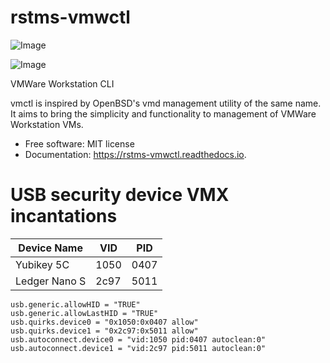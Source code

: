 rstms-vmwctl
============


![Image](https://img.shields.io/github/license/rstms/rstms_vmwctl)

![Image](https://img.shields.io/pypi/v/rstms_vmwctl.svg)


VMWare Workstation CLI 

vmctl is inspired by OpenBSD's vmd management utility of the same name.  It aims to 
bring the simplicity and functionality to management of VMWare Workstation VMs.

* Free software: MIT license
* Documentation: https://rstms-vmwctl.readthedocs.io.


# USB security device VMX incantations

Device Name   | VID    | PID 
------------- | ------ | -------
Yubikey 5C    | 1050   | 0407
Ledger Nano S | 2c97   | 5011

```
usb.generic.allowHID = "TRUE"
usb.generic.allowLastHID = "TRUE"
usb.quirks.device0 = "0x1050:0x0407 allow"
usb.quirks.device1 = "0x2c97:0x5011 allow"
usb.autoconnect.device0 = "vid:1050 pid:0407 autoclean:0"
usb.autoconnect.device1 = "vid:2c97 pid:5011 autoclean:0"
```

